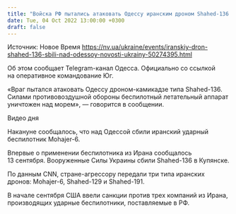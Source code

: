 ```yaml
---
title: "Войска РФ пытались атаковать Одессу иранским дроном Shahed-136: его сбили силы ПВО"
date: Tue, 04 Oct 2022 13:00:00 +0300
draft: false
---
```

Источник: Новое Время https://nv.ua/ukraine/events/iranskiy-dron-shahed-136-sbili-nad-odessoy-novosti-ukrainy-50274395.html


 Об этом сообщает Telegram-канал Одесса. Официально со ссылкой на оперативное командование Юг.

«Враг пытался атаковать Одессу дроном-камикадзе типа Shahed-136. Силами противовоздушной обороны беспилотный летательный аппарат уничтожен над морем», — говорится в сообщении.

 Видео дня   

Накануне сообщалось, что над Одессой сбили иранский ударный беспилотник Mohajer-6.

Впервые о применении беспилотника из Ирана сообщалось 13 сентября. Вооруженные Силы Украины сбили Shahed-136 в Купянске.

По данным CNN, стране-агрессору передали три типа иранских дронов: Mohajer-6, Shahed-129 и Shahed-191.

В начале сентября США ввели санкции против трех компаний из Ирана, производящих ударные беспилотники, поставляемые в РФ.
